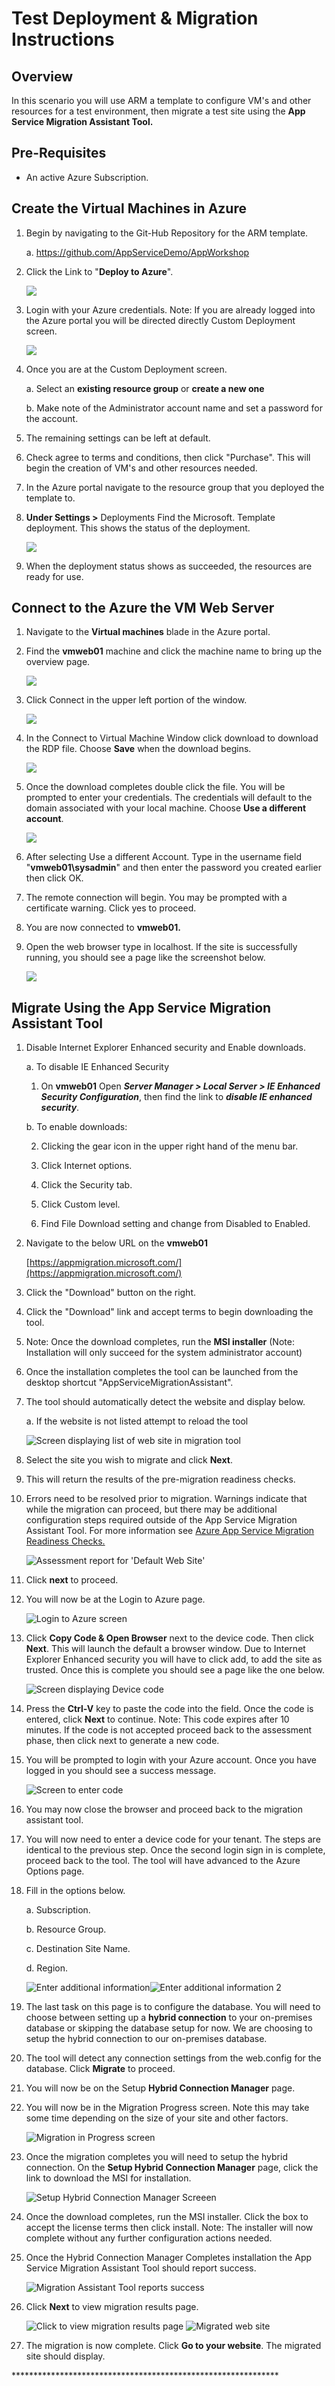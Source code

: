 # **Test Deployment & Migration Instructions**

## **Overview**

In this scenario you will use ARM a template to configure VM's and other
resources for a test environment, then migrate a test site using the
**App Service Migration Assistant Tool.**

## **Pre-Requisites**

-   An active Azure Subscription.

## **Create the Virtual Machines in Azure**

1.  Begin by navigating to the Git-Hub Repository for the ARM template.

    a.  <https://github.com/AppServiceDemo/AppWorkshop>

2.  Click the Link to "**Deploy to Azure**".

    ![](./media012/image1.png)

3.  Login with your Azure credentials. Note: If you are already logged
    into the Azure portal you will be directed directly Custom
    Deployment screen.

    ![](./media012/image2.png)

4.  Once you are at the Custom Deployment screen.

    a.  Select an **existing resource group** or **create a new one**

    b.  Make note of the Administrator account name and set a password
        for the account.

5.  The remaining settings can be left at default.

6.  Check agree to terms and conditions, then click "Purchase". This
    will begin the creation of VM's and other resources needed.

7.  In the Azure portal navigate to the resource group that you deployed
    the template to.

8.  **Under Settings \>** Deployments Find the Microsoft. Template
    deployment. This shows the status of the deployment.

    ![](./media012/image3.png)

9.  When the deployment status shows as succeeded, the resources are
    ready for use.

## **Connect to the Azure the VM Web Server**

1.  Navigate to the **Virtual machines** blade in the Azure portal.

2.  Find the **vmweb01** machine and click the machine name to bring up
    the overview page.

    ![](./media012/image4.png)

3.  Click Connect in the upper left portion of the window.

    ![](./media012/image5.png)

4.  In the Connect to Virtual Machine Window click download to download
    the RDP file. Choose **Save** when the download begins.

    ![](./media012/image6.png)

5.  Once the download completes double click the file. You will be
    prompted to enter your credentials. The credentials will default to
    the domain associated with your local machine. Choose **Use a
    different account**.

    ![](./media012/image7.png)

6.  After selecting Use a different Account. Type in the username field "**vmweb01\\sysadmin**" and then enter the password you created earlier then click OK.

7.  The remote connection will begin. You may be prompted with a certificate warning. Click yes to proceed.

8.  You are now connected to **vmweb01.**

9.  Open the web browser type in localhost. If the site is successfully running, you should see a page like the screenshot below.

    ![](./media012/image8.png)


## **Migrate Using the App Service Migration Assistant Tool**

1.  Disable Internet Explorer Enhanced security and Enable downloads.

    a.  To disable IE Enhanced Security

    1.  On **vmweb01** Open ***Server Manager > Local Server > IE Enhanced Security Configuration***, then find the link to ***disable IE enhanced security***.

    b.  To enable downloads:

    2.  Clicking the gear icon in the upper right hand of the menu bar.

    3.  Click Internet options.

    4.  Click the Security tab.

    5.  Click Custom level.

    6.  Find File Download setting and change from Disabled to Enabled.

2.  Navigate to the below URL on the **vmweb01**

    [https://appmigration.microsoft.com/](https://appmigration.microsoft.com/)

3.  Click the "Download" button on the right.

4.  Click the "Download" link and accept terms to begin downloading the tool.

5.  Note: Once the download completes, run the **MSI installer** (Note:
    Installation will only succeed for the system administrator account)

6.  Once the installation completes the tool can be launched from the
    desktop shortcut "AppServiceMigrationAssistant".

7.  The tool should automatically detect the website and display below.

    a.  If the website is not listed attempt to reload the tool

    ![Screen displaying list of web site in migration tool](./media012/image9.png)

8.  Select the site you wish to migrate and click **Next**.

9.  This will return the results of the pre-migration readiness checks.

10. Errors need to be resolved prior to migration. Warnings indicate
    that while the migration can proceed, but there may be additional
    configuration steps required outside of the App Service Migration
    Assistant Tool. For more information see [Azure App Service Migration Readiness Checks.](https://appmigration.microsoft.com/readinesschecks)

    ![Assessment report for 'Default Web Site'](./media012/image10.png)

11. Click **next** to proceed.

12. You will now be at the Login to Azure page.

    ![Login to Azure screen](./media012/image11.png)

13. Click **Copy Code & Open Browser** next to the device code. Then
    click **Next**. This will launch the default a browser window. Due
    to Internet Explorer Enhanced security you will have to click add,
    to add the site as trusted. Once this is complete you should see a
    page like the one below.

    ![Screen displaying Device code](./media012/image12.png)

14. Press the **Ctrl-V** key to paste the code into the field. Once the
    code is entered, click **Next** to continue. Note: This code expires
    after 10 minutes. If the code is not accepted proceed back to the
    assessment phase, then click next to generate a new code.

15. You will be prompted to login with your Azure account. Once you have
    logged in you should see a success message.

    ![Screen to enter code](./media012/image13.png)

16. You may now close the browser and proceed back to the migration
    assistant tool.

17. You will now need to enter a device code for your tenant. The steps
    are identical to the previous step. Once the second login sign in is
    complete, proceed back to the tool. The tool will have advanced to
    the Azure Options page.

18. Fill in the options below.

    a.  Subscription.

    b.  Resource Group.

    c.  Destination Site Name.

    d.  Region.

    ![Enter additional information](./media012/image14.png)![Enter additional information 2](./media012/image15.png)

19. The last task on this page is to configure the database. You will
    need to choose between setting up a **hybrid connection** to your
    on-premises database or skipping the database setup for now. We are
    choosing to setup the hybrid connection to our on-premises database.

20. The tool will detect any connection settings from the web.config for
    the database. Click **Migrate** to proceed.

21. You will now be on the Setup **Hybrid Connection Manager** page.

22. You will now be in the Migration Progress screen. Note this may take
    some time depending on the size of your site and other factors.

    ![Migration in Progress screen](./media012/image16.png)

23. Once the migration completes you will need to setup the hybrid connection. On the **Setup Hybrid Connection Manager** page, click the link to download the MSI for installation.

    ![Setup Hybrid Connection Manager Screeen](./media012/image17.png)

24. Once the download completes, run the MSI installer. Click the box to
    accept the license terms then click install. Note: The installer
    will now complete without any further configuration actions needed.

25. Once the Hybrid Connection Manager Completes installation the App
    Service Migration Assistant Tool should report success.

    ![Migration Assistant Tool reports success](./media012/image18.png)

26. Click **Next** to view migration results page.

    ![Click to view migration results page](./media012/image19.png)
    ![Migrated web site](./media012/image20.png)

27. The migration is now complete. Click **Go to your website**. The migrated site should display.

\*\*\*\*\*\*\*\*\*\*\*\*\*\*\*\*\*\*\*\*\*\*\*\*\*\*\*\*\*\*\*\*\*\*\*\*\*\*\*\*\*\*\*\*\*\*\*\*\*\*\*\*\*\*\*\*\*\*\*\*\*
